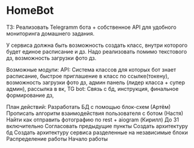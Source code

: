 # HomeBot
ТЗ: Реализовать Telegramm бота + собственное API для удобного мониторинга домашнего задания.

У сервиса должна быть возможность создать класс, внутри которого будет единое расписание и дз. Надо реализовать помимо текстового дз, возможность загрузки фото дз.

Возможные модули:
API: Система классов для которых бот знает расписание, быстрое приглашение в класс по ссылке(токену), возможность загрузки фото дз, админ панель (лидер класса + супер админ), рассылка в вк, 
TG bot: Связь с бд, инструкция, финальное формирование дз, 


План действий:
Разработать БД с помощью блок-схем (Артём)
Прописать алгоритм взаимодействия пользователя с ботом (Настя)
Найти как отправить фотографию по rest + aiogram (Кирилл)
До 31 включительно
Согласовать предыдущие пункты
Создать архитектуру бд
Создать архитектуру сервиса разделенные на независимые блоки 
Распределение работы 
Начало работы


